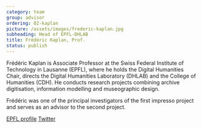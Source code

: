```yaml
---
category: team
group: advisor
ordering: 02-kaplan
picture: /assets/images/frederic-kaplan.jpg
subheading: Head of EPFL-DHLAB
title: Frédéric Kaplan, Prof.
status: publish
---
```


Frédéric Kaplan is Associate Professor at the Swiss Federal Institute of Technology in Lausanne (EPFL), where he holds the Digital Humanities Chair, directs the Digital Humanities Laboratory (DHLAB) and  the College of Humanities (CDH). He conducts research projects combining archive digitisation, information modelling and museographic design.

Frédéric was one of the principal investigators of the first impresso project and serves as an advisor to the second project.

[EPFL profile](https://people.epfl.ch/frederic.kaplan/bio?lang=en&cvlang=en) [Twitter](https://twitter.com/frederickaplan?lang=en)

<!-- He is currently working on the « Venice Time Machine », an international project in collaboration with the Ca’Foscari University in Venice, aiming to model the evolution and history of Venice over a 1000 year period. -->
